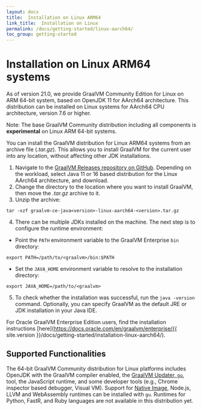 ```yaml
---
layout: docs
title:  Installation on Linux ARM64
link_title:  Installation on Linux
permalink: /docs/getting-started/linux-aarch64/
toc_group: getting-started
---
```


# Installation on Linux ARM64 systems

As of version 21.0, we provide GraalVM Community Edition for Linux on ARM 64-bit system, based on OpenJDK 11 for AArch64 architecture.
This distribution can be installed on Linux systems for AArch64 CPU architecture, version 7.6 or higher.

Note: The base GraalVM Community distribution including all components is **experimental** on Linux ARM 64-bit systems.

You can install the GraalVM distribution for Linux ARM64 systems from an archive file (_.tar.gz_).
This allows you to install GraalVM for the current user into any location, without affecting other JDK installations.

1. Navigate to the [GraalVM Releases repository on GitHub](https://github.com/graalvm/graalvm-ce-builds/releases). Depending on the workload, select Java 11 or 16 based distribution for the Linux AArch64 architecture, and download.
2. Change the directory to the location where you want to install GraalVM, then move the _.tar.gz_ archive to it.
3. Unzip the archive:
```shell
tar -xzf graalvm-ce-java<version>-linux-aarch64-<version>.tar.gz
```
4. There can be multiple JDKs installed on the machine. The next step is to configure the runtime environment:
  - Point the `PATH` environment variable to the GraalVM Enterprise `bin` directory:
  ```shell
  export PATH=/path/to/<graalvm>/bin:$PATH
  ```
  - Set the `JAVA_HOME` environment variable to resolve to the installation directory:
  ```shell
  export JAVA_HOME=/path/to/<graalvm>
  ```
5. To check whether the installation was successful, run the `java -version` command.
Optionally, you can specify GraalVM as the default JRE or JDK installation in your Java IDE.

For Oracle GraalVM Enterprise Edition users, find the installation instructions [here](https://docs.oracle.com/en/graalvm/enterprise/{{ site.version }}/docs/getting-started/installation-linux-aarch64/).

## Supported Functionalities

The 64-bit GraalVM Community distribution for Linux platforms includes OpenJDK with the GraalVM compiler enabled, the [GraalVM Updater, `gu`](/reference-manual/graalvm-updater/), tool, the JavaScript runtime, and some developer tools (e.g., Chrome inspector based debugger, Visual VM).
Support for [Native Image](/reference-manual/enterprise-native-image/), Node.js, LLVM and WebAssembly runtimes can be installed with `gu`.
Runtimes for Python, FastR, and Ruby languages are not available in this distribution yet.
